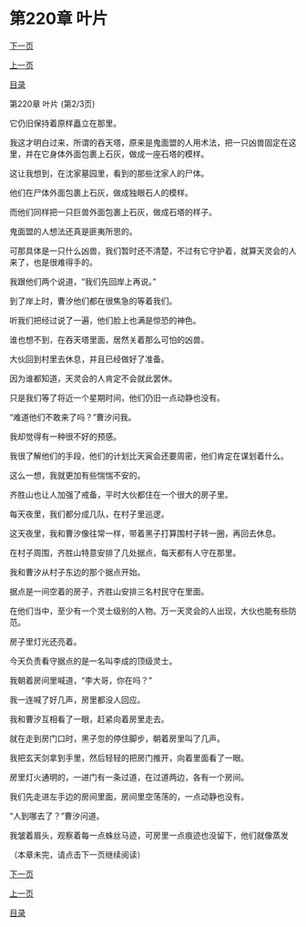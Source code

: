 <h1>第220章   叶片</h1>
            <div><p><a href="./659_%E7%AC%AC220%E7%AB%A0_%E5%8F%B6%E7%89%87.md">下一页</a></p><p><a href="./657_%E7%AC%AC220%E7%AB%A0_%E5%8F%B6%E7%89%87.md">上一页</a></p><p><a href="../">目录</a></p></div>
            <div><p>第220章   叶片 (第2/3页)</p><p>它仍旧保持着原样矗立在那里。</p><p>我这才明白过来，所谓的吞天塔，原来是鬼面盟的人用术法，把一只凶兽固定在这里，并在它身体外面包裹上石灰，做成一座石塔的模样。</p><p>这让我想到，在沈家墓园里，看到的那些沈家人的尸体。</p><p>他们在尸体外面包裹上石灰，做成独眼石人的模样。</p><p>而他们同样把一只巨兽外面包裹上石灰，做成石塔的样子。</p><p>鬼面盟的人想法还真是匪夷所思的。</p><p>可那具体是一只什么凶兽，我们暂时还不清楚，不过有它守护着，就算天灵会的人来了，也是很难得手的。</p><p>我跟他们两个说道，“我们先回岸上再说。”</p><p>到了岸上时，曹汐他们都在很焦急的等着我们。</p><p>听我们把经过说了一遍，他们脸上也满是惊恐的神色。</p><p>谁也想不到，在吞天塔里面，居然关着那么可怕的凶兽。</p><p>大伙回到村里去休息，并且已经做好了准备。</p><p>因为谁都知道，天灵会的人肯定不会就此罢休。</p><p>只是我们等了将近一个星期时间，他们仍旧一点动静也没有。</p><p>“难道他们不敢来了吗？”曹汐问我。</p><p>我却觉得有一种很不好的预感。</p><p>我很了解他们的手段，他们的计划比天寅会还要周密，他们肯定在谋划着什么。</p><p>这么一想，我就更加有些惴惴不安的。</p><p>齐胜山也让人加强了戒备，平时大伙都住在一个很大的房子里。</p><p>每天夜里，我们都分成几队，在村子里巡逻。</p><p>这天夜里，我和曹汐像往常一样，带着黑子打算围村子转一圈，再回去休息。</p><p>在村子周围，齐胜山特意安排了几处据点，每天都有人守在那里。</p><p>我和曹汐从村子东边的那个据点开始。</p><p>据点是一间空着的房子，齐胜山安排三名村民守在里面。</p><p>在他们当中，至少有一个灵士级别的人物。万一天灵会的人出现，大伙也能有些防范。</p><p>房子里灯光还亮着。</p><p>今天负责看守据点的是一名叫李成的顶级灵士。</p><p>我朝着房间里喊道，“李大哥，你在吗？”</p><p>我一连喊了好几声，房里都没人回应。</p><p>我和曹汐互相看了一眼，赶紧向着房里走去。</p><p>就在走到房门口时，黑子忽的停住脚步，朝着房里叫了几声。</p><p>我把玄天剑拿到手里，然后轻轻的把房门推开，向着里面看了一眼。</p><p>房里灯火通明的，一进门有一条过道，在过道两边，各有一个房间。</p><p>我们先走进左手边的房间里面，房间里空荡荡的，一点动静也没有。</p><p>“人到哪去了？”曹汐问道。</p><p>我皱着眉头，观察着每一点蛛丝马迹，可房里一点痕迹也没留下，他们就像蒸发</p><p>（本章未完，请点击下一页继续阅读）</p></div>
            <div><p><a href="./659_%E7%AC%AC220%E7%AB%A0_%E5%8F%B6%E7%89%87.md">下一页</a></p><p><a href="./657_%E7%AC%AC220%E7%AB%A0_%E5%8F%B6%E7%89%87.md">上一页</a></p><p><a href="../">目录</a></p></div>